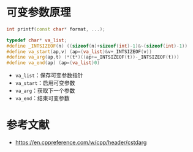 # 可变参数原理

```c++
int printf(const char* format, ...);

typedef char* va_list;
#define _INTSIZEOF(n) ((sizeof(n)+sizeof(int)-1)&~(sizeof(int)-1))
#define va_start(ap,v) (ap=(va_list)&v+_INTSIZEOF(v))
#define va_arg(ap,t) (*(t*)((ap+=_INTSIZEOF(t))-_INTSIZEOF(t)))
#define va_end(ap) (ap=(va_list)0)
```

- `va_list`：保存可变参数指针
- `va_start`：启用可变参数
- `va_arg`：获取下一个参数
- `va_end`：结束可变参数

# 参考文献

- <https://en.cppreference.com/w/cpp/header/cstdarg>
